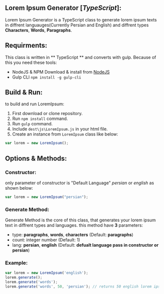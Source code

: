 ## Lorem Ipsum Generator [_TypeScript_]:

Lorem Ipsum Generator is a TypeScript class to generate lorem ipsum texts in diffrent languauges(Currently Persian and English) and diffrent types **Characters**, **Words**, **Paragraphs**.

## Requirments:
This class is written in ** TypeScript ** and converts with gulp. Because of this you need these tools:
* NodeJS & NPM Download & install from [NodeJS](http://nodejs.org)
* Gulp CLI ``` npm install -g gulp-cli ```

## Build & Run:
to build and run LoremIpsum:
1. First download or clone repository.
2. Run ``` npm install ``` command.
3. Run ``` gulp ``` command.
4. Include ``` dest\js\LoremIpsum.js ``` in your html file.
5. Create an instance from ``` LoremIpsum ``` class like below:

``` js
var lorem = new LoremIpsum();
```

## Options & Methods:

### Constructor:
only parameter of constructor is "Default Language" _persian_ or _english_ as shown below:
``` js
var lorem = new LoremIpsum("persian");
```

### Generate Method:
Generate Method is the core of this class, that generates your lorem ipsum text in diffrent types and languages.
this method have **3** parameters:
* type: __paragraphs__, __words__, __characters__ (Default: __paragraphs__)
* count: integer number (Default: 1)
* lang: __persian__, __english__ (Default: __defualt language pass in constructor or persian__)

### Example:
``` js
var lorem = new LoremIpsum('english');
lorem.generate();
lorem.generate('words');
lorem.generate('words', 50, 'persian'); // returns 50 english lorem ipsum words
```
